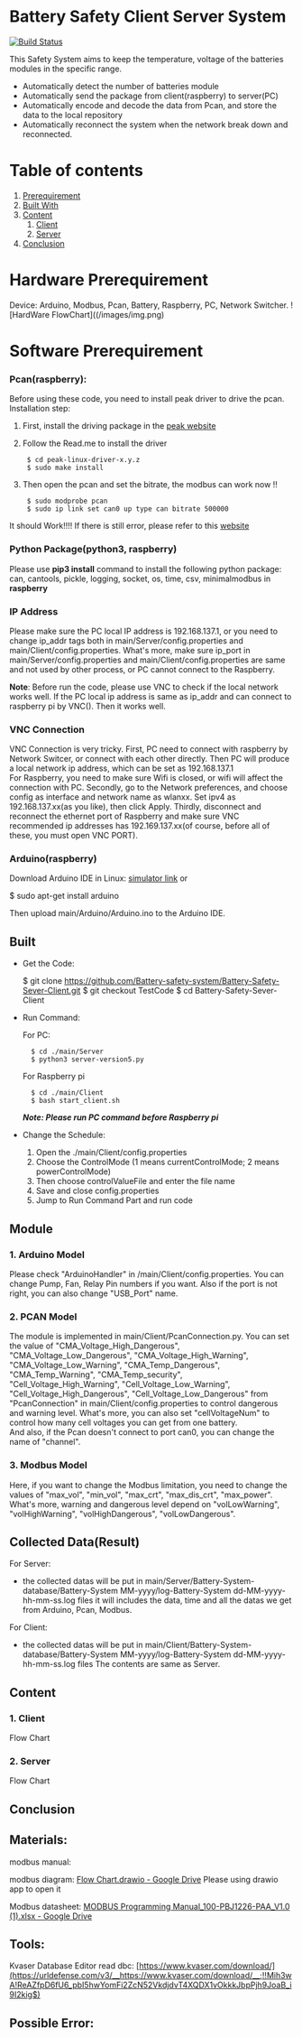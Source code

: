 # Battery Safety Client Server System

[![Build Status](https://travis-ci.org/joemccann/dillinger.svg?branch=master)](https://travis-ci.org/joemccann/dillinger)

This Safety System aims to keep the temperature, voltage of the batteries modules in the specific range. 

- Automatically detect the number of batteries module
- Automatically send the package from client(raspberry) to server(PC)
- Automatically encode and decode the data from Pcan, and store the data to the local repository
- Automatically reconnect the system when the network break down and reconnected.

# Table of contents

1. [Prerequirement](#Prerequirement)
2. [Built With](#BuiltWith)
3. [Content](#Content)
   1. [Client](#Client)
   2. [Server](#Server)
4. [Conclusion](#Conclusion)

# Hardware Prerequirement <a name="Hardware Prerequirement"></a>
Device: Arduino, Modbus, Pcan, Battery, Raspberry, PC, Network Switcher.
![HardWare FlowChart]((/images/img.png)

# Software Prerequirement <a name="Software Prerequirement"></a>

### Pcan(raspberry): 
Before using these code, you need to install peak driver to drive the pcan. <br/>
Installation step: <br />

1. First, install the driving package in the [peak website](https://www.peak-system.com/fileadmin/media/linux/files/peak-linux-driver-8.11.0.tar.gz) 
2. Follow the Read.me to install the driver
   
   ```console
    $ cd peak-linux-driver-x.y.z
    $ sudo make install
   ```
3. Then open the pcan and set the bitrate, the modbus can work now !!
   
   ```console
    $ sudo modprobe pcan
    $ sudo ip link set can0 up type can bitrate 500000
   ```
It should Work!!!!
If there is still error, please refer to this [website](https://forum.peak-system.com/viewtopic.php?f=59&t=3381)

### Python Package(python3, raspberry)
Please use **pip3 install** command to install the following python package: can, cantools, pickle, logging, socket, os, time, csv, minimalmodbus in **raspberry**


### IP Address
Please make sure the PC local IP address is 192.168.137.1, or you need to change ip_addr tags both in main/Server/config.properties and main/Client/config.properties.
What's more, make sure ip_port in main/Server/config.properties and main/Client/config.properties are same and not used by other process, or PC cannot connect to the Raspberry.  

**Note**: Before run the code, please use VNC to check if the local network works well. If the PC local ip address is same as ip_addr and can connect to raspberry pi by VNC(). Then it works well. 

### VNC Connection
VNC Connection is very tricky. First, PC need to connect with raspberry by Network Switcer, or connect with each other directly. Then PC will produce a local network ip address, which can be set as 192.168.137.1 <br />
For Raspberry, you need to make sure Wifi is closed, or wifi will affect the connection with PC. Secondly, go to the Network preferences, and choose config as interface and network name as wlanxx. Set ipv4 as 192.168.137.xx(as you like), then click Apply. Thirdly, disconnect and reconnect the ethernet port of Raspberry and make sure VNC recommended ip addresses has 192.169.137.xx(of course, before all of these, you must open VNC PORT). 

### Arduino(raspberry)
Download Arduino IDE in Linux:
	[simulator link](https://www.tinkercad.com/things/bGWVayF3Z1h-start-simulating/editel?lessonid=EHD2303J3YPUS5Z&projectid=OIYJ88OJ3OPN3EA&collectionid=OIYJ88OJ3OPN3EA&tenant=circuits#/lesson-viewer)
or	

$ sudo apt-get install arduino<br />

Then upload main/Arduino/Arduino.ino to the Arduino IDE. 

## Built <a name="BuiltWith"></a>

* Get the Code: 

  $ git clone https://github.com/Battery-safety-system/Battery-Safety-Sever-Client.git
  $ git checkout TestCode
  $ cd Battery-Safety-Sever-Client


* Run Command: <br />
 
 
    For PC: 
    
        $ cd ./main/Server
        $ python3 server-version5.py 
    
    
    
    For Raspberry pi

        $ cd ./main/Client
        $ bash start_client.sh
        
      
    ***Note: Please run PC command before Raspberry pi***
    
* Change the Schedule: <br />
   1. Open the ./main/Client/config.properties <br />
   2. Choose the ControlMode (1 means currentControlMode; 2 means powerControlMode) <br />
   3. Then choose controlValueFile and enter the file name <br />
   4. Save and close config.properties <br />
   5. Jump to Run Command Part and run code <br />
   
   
## Module <a name="Module"></a>

### 1. Arduino Model

Please check "ArduinoHandler" in /main/Client/config.properties. You can change Pump, Fan, Relay Pin numbers if you want. Also if the port is not right, you can also change "USB_Port" name. 

### 2. PCAN Model
The module is implemented in main/Client/PcanConnection.py. You can set the value of "CMA_Voltage_High_Dangerous", "CMA_Voltage_Low_Dangerous", "CMA_Voltage_High_Warning", "CMA_Voltage_Low_Warning", "CMA_Temp_Dangerous", "CMA_Temp_Warning", "CMA_Temp_security", "Cell_Voltage_High_Warning", "Cell_Voltage_Low_Warning", "Cell_Voltage_High_Dangerous", "Cell_Voltage_Low_Dangerous" from "PcanConnection" in main/Client/config.properties to control dangerous and warning level. What's more, you can also set "cellVoltageNum" to control how many cell voltages you can get from one battery. 
<br /> And also, if the Pcan doesn't connect to port can0, you can change the name of "channel". 

### 3. Modbus Model
Here, if you want to change the Modbus limitation, you need to change the values of  "max_vol", "min_vol", "max_crt", "max_dis_crt", "max_power". <br /> What's more, warning and dangerous level depend on "volLowWarning", "volHighWarning", "volHighDangerous", "volLowDangerous".

## Collected Data(Result) 

For Server: 
* the collected datas will be put in main/Server/Battery-System-database/Battery-System MM-yyyy/log-Battery-System dd-MM-yyyy-hh-mm-ss.log files
it will includes the data, time and all the datas we get from Arduino, Pcan, Modbus.

For Client:
* the collected datas will be put in main/Client/Battery-System-database/Battery-System MM-yyyy/log-Battery-System dd-MM-yyyy-hh-mm-ss.log files
The contents are same as Server. 





## Content  <a name="Content"></a>

### 1. Client <a name="Client"></a>
Flow Chart

### 2. Server <a name="Server"></a>

Flow Chart

## Conclusion <a name="Conclusion"></a>

## Materials:

modbus manual:

modbus diagram:  [Flow Chart.drawio - Google Drive](https://drive.google.com/file/d/1NNy5NgrcA9PDrtHOePHVPRTp49nq5HQm/view?usp=sharing) Please using drawio app to open it

Modbus datasheet: [MODBUS Programming Manual_100-PBJ1226-PAA_V1.0 (1).xlsx - Google Drive](https://drive.google.com/file/d/1G2-0vgNjH8J68ZtONMKIYocuhhOb2BkP/view?usp=sharing)

## Tools:

 Kvaser Database Editor read dbc: [https://www.kvaser.com/download/](https://urldefense.com/v3/__https://www.kvaser.com/download/__;!!Mih3wA!ReAZfpD6fU6_pbI5hwYomFi2ZcN52VkdjdvT4XQDX1vOkkkJbpPjh9JoaB_i9I2kig$)
 
 ## Possible Error: 
 
